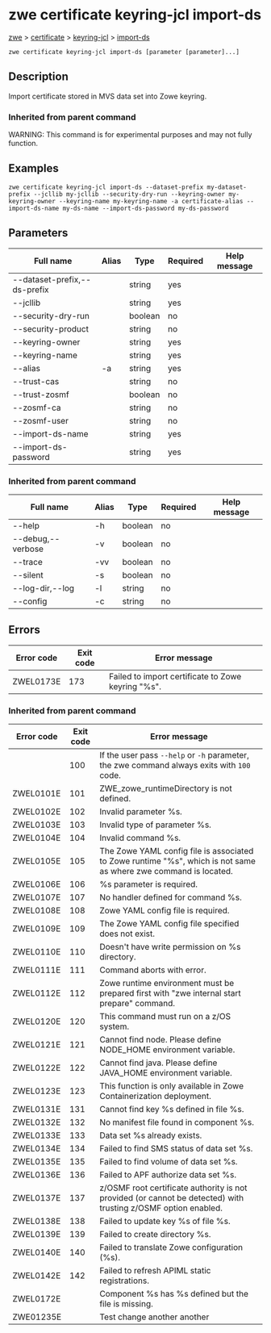 # zwe certificate keyring-jcl import-ds

[zwe](./../.././zwe) > [certificate](./.././zwe-certificate) > [keyring-jcl](././zwe-certificate-keyring-jcl) > [import-ds](./zwe-certificate-keyring-jcl-import-ds)

	zwe certificate keyring-jcl import-ds [parameter [parameter]...]

## Description

Import certificate stored in MVS data set into Zowe keyring.


### Inherited from parent command

WARNING: This command is for experimental purposes and may not fully function.

## Examples

```
zwe certificate keyring-jcl import-ds --dataset-prefix my-dataset-prefix --jcllib my-jcllib --security-dry-run --keyring-owner my-keyring-owner --keyring-name my-keyring-name -a certificate-alias --import-ds-name my-ds-name --import-ds-password my-ds-password

```

## Parameters

Full name|Alias|Type|Required|Help message
|---|---|---|---|---
--dataset-prefix,--ds-prefix||string|yes||Dataset prefix where Zowe is installed.
--jcllib||string|yes||JCLLIB data set name where the JCL will be placed.
--security-dry-run||boolean|no||Whether to dry run security related setup.
--security-product||string|no||Security product. Can be a value of RACF, ACF2 or TSS.
--keyring-owner||string|yes||Owner of the keyring.
--keyring-name||string|yes||Name of the keyring.
--alias|-a|string|yes||Certificate alias name.
--trust-cas||string|no||Labels of extra certificate authorities should be trusted, separated by comma (Maximum 2).
--trust-zosmf||boolean|no||Whether to trust z/OSMF CA.
--zosmf-ca||string|no||Labels of z/OSMF root certificate authorities. Specify "_auto_" to let Zowe to detect automatically. This only works for RACF.
--zosmf-user||string|no||z/OSMF user name. This is used to automatically detect z/OSMF root certificate authorities.
--import-ds-name||string|yes||Name of the data set holds certificate to import into keyring.
--import-ds-password||string|yes||Password of the data set holds certificate to import.
### Inherited from parent command

Full name|Alias|Type|Required|Help message
|---|---|---|---|---
--help|-h|boolean|no||Display this help.
--debug,--verbose|-v|boolean|no||Enable verbose mode.
--trace|-vv|boolean|no||Enable trace level debug mode.
--silent|-s|boolean|no||Do not display messages to standard output.
--log-dir,--log|-l|string|no||Write logs to this directory.
--config|-c|string|no||Path to Zowe configuration zowe.yaml file.


## Errors

Error code|Exit code|Error message
|---|---|---
ZWEL0173E|173|Failed to import certificate to Zowe keyring "%s".
### Inherited from parent command

Error code|Exit code|Error message
|---|---|---
||100|If the user pass `--help` or `-h` parameter, the zwe command always exits with `100` code.
ZWEL0101E|101|ZWE_zowe_runtimeDirectory is not defined.
ZWEL0102E|102|Invalid parameter %s.
ZWEL0103E|103|Invalid type of parameter %s.
ZWEL0104E|104|Invalid command %s.
ZWEL0105E|105|The Zowe YAML config file is associated to Zowe runtime "%s", which is not same as where zwe command is located.
ZWEL0106E|106|%s parameter is required.
ZWEL0107E|107|No handler defined for command %s.
ZWEL0108E|108|Zowe YAML config file is required.
ZWEL0109E|109|The Zowe YAML config file specified does not exist.
ZWEL0110E|110|Doesn't have write permission on %s directory.
ZWEL0111E|111|Command aborts with error.
ZWEL0112E|112|Zowe runtime environment must be prepared first with "zwe internal start prepare" command.
ZWEL0120E|120|This command must run on a z/OS system.
ZWEL0121E|121|Cannot find node. Please define NODE_HOME environment variable.
ZWEL0122E|122|Cannot find java. Please define JAVA_HOME environment variable.
ZWEL0123E|123|This function is only available in Zowe Containerization deployment.
ZWEL0131E|131|Cannot find key %s defined in file %s.
ZWEL0132E|132|No manifest file found in component %s.
ZWEL0133E|133|Data set %s already exists.
ZWEL0134E|134|Failed to find SMS status of data set %s.
ZWEL0135E|135|Failed to find volume of data set %s.
ZWEL0136E|136|Failed to APF authorize data set %s.
ZWEL0137E|137|z/OSMF root certificate authority is not provided (or cannot be detected) with trusting z/OSMF option enabled.
ZWEL0138E|138|Failed to update key %s of file %s.
ZWEL0139E|139|Failed to create directory %s.
ZWEL0140E|140|Failed to translate Zowe configuration (%s).
ZWEL0142E|142|Failed to refresh APIML static registrations.
ZWEL0172E||Component %s has %s defined but the file is missing.
ZWE01235E||Test change another another